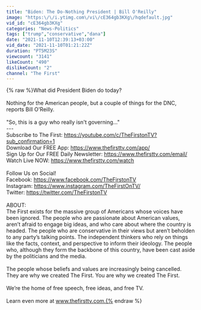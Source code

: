 ```yaml
---
title: "Biden: The Do-Nothing President | Bill O'Reilly"
image: "https:\/\/i.ytimg.com\/vi\/cE364gb3KXg\/hqdefault.jpg"
vid_id: "cE364gb3KXg"
categories: "News-Politics"
tags: ["trump","conservative","dana"]
date: "2021-11-10T12:39:13+03:00"
vid_date: "2021-11-10T01:21:22Z"
duration: "PT5M23S"
viewcount: "3141"
likeCount: "490"
dislikeCount: "2"
channel: "The First"
---
```

{% raw %}What did President Biden do today?<br /><br />Nothing for the American people, but a couple of things for the DNC, reports Bill O'Reilly.<br /><br />&quot;So, this is a guy who really isn't governing...&quot;<br />---<br />Subscribe to The First: <a rel="nofollow" target="blank" href="https://youtube.com/c/TheFirstonTV?sub_confirmation=1">https://youtube.com/c/TheFirstonTV?sub_confirmation=1</a><br />Download Our FREE App: <a rel="nofollow" target="blank" href="https://www.thefirsttv.com/app/">https://www.thefirsttv.com/app/</a><br />Sign Up for Our FREE Daily Newsletter:  <a rel="nofollow" target="blank" href="https://www.thefirsttv.com/email/">https://www.thefirsttv.com/email/</a><br />Watch Live NOW: <a rel="nofollow" target="blank" href="https://www.thefirsttv.com/watch">https://www.thefirsttv.com/watch</a><br /><br />Follow Us on Social!<br />Facebook: <a rel="nofollow" target="blank" href="https://www.facebook.com/TheFirstonTV">https://www.facebook.com/TheFirstonTV</a><br />Instagram: <a rel="nofollow" target="blank" href="https://www.instagram.com/TheFirstOnTV/">https://www.instagram.com/TheFirstOnTV/</a><br />Twitter: <a rel="nofollow" target="blank" href="https://twitter.com/TheFirstonTV">https://twitter.com/TheFirstonTV</a><br /><br />ABOUT:<br />The First exists for the massive group of Americans whose voices have been ignored. The people who are passionate about American values, aren’t afraid to engage big ideas, and who care about where the country is headed. The people who are conservative in their views but aren’t beholden to any party’s talking points. The independent thinkers who rely on things like the facts, context, and perspective to inform their ideology. The people who, although they form the backbone of this country, have been cast aside by the politicians and the media.<br /><br />The people whose beliefs and values are increasingly being cancelled. They are why we created The First. You are why we created The First.<br /> <br />We’re the home of free speech, free ideas, and free TV.<br /> <br />Learn even more at www.thefirsttv.com.{% endraw %}
